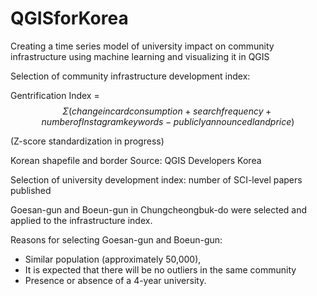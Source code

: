 # QGISforKorea
Creating a time series model of university impact on community infrastructure using machine learning and visualizing it in QGIS


Selection of community infrastructure development index:

Gentrification Index =
$$ Σ (change in card consumption + search frequency + number of Instagram keywords - publicly announced land price) $$

(Z-score standardization in progress)


Korean shapefile and border Source: QGIS Developers Korea

Selection of university development index: number of SCI-level papers published


Goesan-gun and Boeun-gun in Chungcheongbuk-do were selected and applied to the infrastructure index.

Reasons for selecting Goesan-gun and Boeun-gun:

* Similar population (approximately 50,000),
* It is expected that there will be no outliers in the same community
* Presence or absence of a 4-year university.
